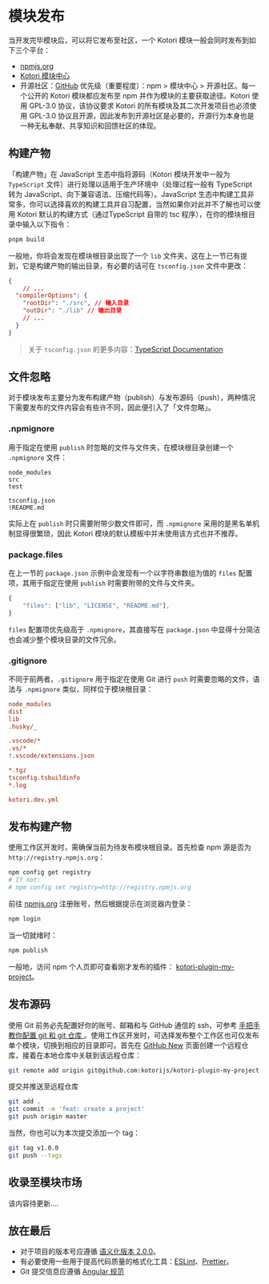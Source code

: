 # 模块发布

当开发完毕模块后，可以将它发布至社区，一个 Kotori 模块一般会同时发布到如下三个平台：
- [npmjs.org](https://npmjs.org)
- [Kotori 模块中心](../../modules/)
- 开源社区：[GitHub](https://github.com)
优先级（重要程度）：npm > 模块中心 > 开源社区。每一个公开的 Kotori 模块都应发布至 npm 并作为模块的主要获取途径。Kotori 使用 GPL-3.0 协议，该协议要求 Kotori 的所有模块及其二次开发项目也必须使用 GPL-3.0 协议且开源，因此发布到开源社区是必要的，开源行为本身也是一种无私奉献、共享知识和回馈社区的体现。
## 构建产物

「构建产物」在 JavaScript 生态中指将源码（Kotori 模块开发中一般为 `TypeScript` 文件）进行处理以适用于生产环境中（处理过程一般有 TypeScript 转为 JavaScript、向下兼容语法、压缩代码等）。JavaScript 生态中构建工具非常多，你可以选择喜欢的构建工具并自习配置，当然如果你对此并不了解也可以使用 Kotori 默认的构建方式（通过TypeScript 自带的 tsc 程序），在你的模块根目录中输入以下指令：

```bash
pnpm build
```

一般地，你将会发现在模块根目录出现了一个 `lib` 文件夹，这在上一节已有提到，它是构建产物的输出目录，有必要的话可在 `tsconfig.json` 文件中更改：

```json
{
	// ...
  "compilerOptions": {
    "rootDir": "./src", // 输入目录
    "outDir": "./lib" // 输出目录
    // ...
  }
}
```

> 关于 `tsconfig.json` 的更多内容：[TypeScript Documentation](https://www.typescriptlang.org/zh/docs/handbook/tsconfig-json.html)
## 文件忽略

对于模块发布主要分为发布构建产物（publish）与发布源码（push），两种情况下需要发布的文件内容会有些许不同，因此便引入了「文件忽略」。
### .npmignore

用于指定在使用 `publish` 时忽略的文件与文件夹，在模块根目录创建一个 `.npmignore` 文件：

```int
node_modules
src
test

tsconfig.json
!README.md
```

实际上在 `publish` 时只需要附带少数文件即可，而 `.npmignore` 采用的是黑名单机制显得很繁琐，因此 Kotori 模块的默认模板中并未使用该方式也并不推荐。
### package.files

在上一节的 `package.json` 示例中会发现有一个以字符串数组为值的 `files` 配置项，其用于指定在使用 `publish` 时需要附带的文件与文件夹。

```typescript
{
	"files": ["lib", "LICENSE", "README.md"],
}
```

`files` 配置项优先级高于 `.npmignore`，其直接写在 `package.json` 中显得十分简洁也会减少整个模块目录的文件冗余。
### .gitignore

不同于前两者，`.gitignore` 用于指定在使用 Git 进行 `push` 时需要忽略的文件，语法与 `.npmignore` 类似，同样位于模块根目录：

```ini
node_modules
dist
lib
.husky/_

.vscode/*
.vs/*
!.vscode/extensions.json

*.tgz
tsconfig.tsbuildinfo
*.log

kotori.dev.yml
```
## 发布构建产物

使用工作区开发时，需确保当前为待发布模块根目录。首先检查 npm 源是否为 `http://registry.npmjs.org`：

```bash
npm config get registry
# If not:
# npm config set registry=http://registry.npmjs.org
```

前往 [npmjs.org](https://npmjs.org) 注册账号，然后根据提示在浏览器内登录：

```bash
npm login
```

当一切就绪时：

```bash
npm publish
```

一般地，访问 npm 个人页即可查看刚才发布的插件： [kotori-plugin-my-project](https://www.npmjs.com/package/kotori-plugin-my-project)。

## 发布源码

使用 Git 前务必先配置好你的账号、邮箱和与 GitHub 通信的 ssh，可参考 [手把手教你配置 git 和 git 仓库 ](https://www.cnblogs.com/techflow/p/13703721.html)。使用工作区开发时，可选择发布整个工作区也可仅发布单个模块，切换到相应的目录即可。首先在 [GitHub New](https://github.com) 页面创建一个远程仓库，接着在本地仓库中关联到该远程仓库：

```bash
git remote add origin git@github.com:kotorijs/kotori-plugin-my-project
```

提交并推送至远程仓库

```bash
git add .
git commit -m 'feat: create a project'
git push origin master
```

当然，你也可以为本次提交添加一个 tag：

```bash
git tag v1.0.0
git push --tags
```

## 收录至模块市场

该内容待更新....
## 放在最后

- 对于项目的版本号应遵循 [语义化版本 2.0.0](https://semver.org/lang/zh-CN/)。
- 有必要使用一些用于提高代码质量的格式化工具：[ESLint](https://eslint.org/)、[Prettier](https://prettier.io/)。
- Git 提交信息应遵循 [Angular 规范](https://zj-git-guide.readthedocs.io/zh-cn/latest/message/Angular%E6%8F%90%E4%BA%A4%E4%BF%A1%E6%81%AF%E8%A7%84%E8%8C%83/)